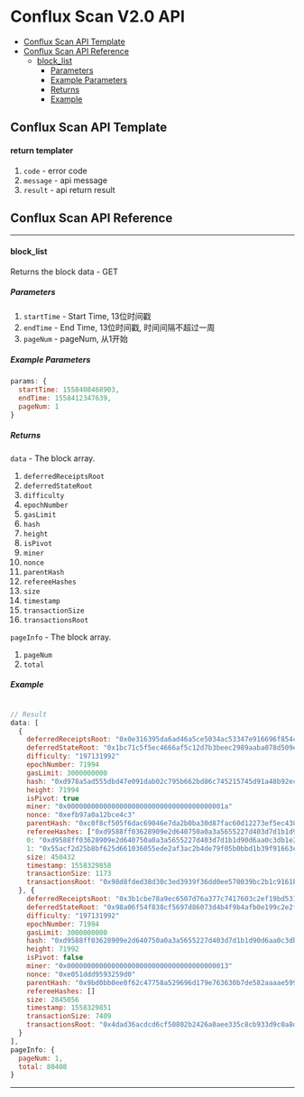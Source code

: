 # Conflux Scan V2.0 API

- [Conflux Scan API Template](#conflux-scan-api-template)
- [Conflux Scan API Reference](#conflux-scan-api-reference)
  - [block_list](#block_list)
    - [Parameters](#parameters)
    - [Example Parameters](#example-parameters)
    - [Returns](#returns)
    - [Example](#example)

## Conflux Scan API Template

#### return templater

1. `code` - error code
2. `message` - api message
3. `result` - api return result

## Conflux Scan API Reference

***

#### block_list

Returns the block data - GET

##### Parameters
1. `startTime` - Start Time, 13位时间戳
2. `endTime` - End Time, 13位时间戳, 时间间隔不超过一周
3. `pageNum` - pageNum, 从1开始

##### Example Parameters
```js
params: {
  startTime: 1558408468903,
  endTime: 1558412347639,
  pageNum: 1
}
```

##### Returns

`data` - The block array.
1. `deferredReceiptsRoot`
2. `deferredStateRoot`
3. `difficulty`
4. `epochNumber`
5. `gasLimit`
6. `hash`
7. `height`
8. `isPivot`
9. `miner`
10. `nonce`
11. `parentHash`
12. `refereeHashes`
13. `size`
14. `timestamp`
15. `transactionSize`
16. `transactionsRoot`

`pageInfo` - The block array.
1. `pageNum`
2. `total`

##### Example
```js

// Result
data: [
  {
    deferredReceiptsRoot: "0x0e316395da6ad46a5ce5034ac53347e916696f854c09eaf63f905bf1d4db4198"
    deferredStateRoot: "0x1bc71c5f5ec4666af5c12d7b3beec2989aaba078d509e3a116285804d670f1d3"
    difficulty: "197131992"
    epochNumber: 71994
    gasLimit: 3000000000
    hash: "0xd978a5ad555dbd47e091dab02c795b662bd86c745215745d91a48b92ecabbe5e"
    height: 71994
    isPivot: true
    miner: "0x000000000000000000000000000000000000001a"
    nonce: "0xefb97a0a12bce4c3"
    parentHash: "0xc0f8cf505f6dac69046e7da2b0ba30d87fac60d12273ef5ec4380d83d6e91e11"
    refereeHashes: ["0xd9588ff03628909e2d640750a0a3a5655227d403d7d1b1d90d6aa0c3db1e208d",…]
    0: "0xd9588ff03628909e2d640750a0a3a5655227d403d7d1b1d90d6aa0c3db1e208d"
    1: "0x55acf2d25b8bf625d661036055ede2af3ac2b4de79f05b0bbd1b39f91663e353"
    size: 450432
    timestamp: 1558329858
    transactionSize: 1173
    transactionsRoot: "0x98d8fded38d30c3ed3939f36dd0ee570039bc2b1c9161b5fcf0bbc1e18b3c3a4"
  }, {
    deferredReceiptsRoot: "0x3b1cbe78a9ec6507d76a377c7417603c2ef19bd53191ef5a54990d9ec2b438d9"
    deferredStateRoot: "0x98a06f54f838cf5697d86073d4b4f9b4afb0e199c2e2fe0914dac94a252989e9"
    difficulty: "197131992"
    epochNumber: 71994
    gasLimit: 3000000000
    hash: "0xd9588ff03628909e2d640750a0a3a5655227d403d7d1b1d90d6aa0c3db1e208d"
    height: 71992
    isPivot: false
    miner: "0x0000000000000000000000000000000000000013"
    nonce: "0xe051ddd9593259d0"
    parentHash: "0x9bd0bb0ee0f62c47758a529696d179e763630b7de582aaaae5991ce2a5decee9"
    refereeHashes: []
    size: 2845056
    timestamp: 1558329851
    transactionSize: 7409
    transactionsRoot: "0x4dad36acdcd6cf50802b2426a0aee335c8cb933d9c0a8d18747fc7fb83ef1fde"
  }
],
pageInfo: {
  pageNum: 1,
  total: 80408
}
```

***